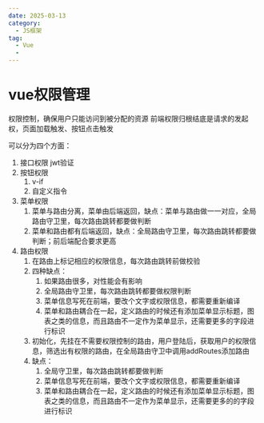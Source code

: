 ```yaml
---
date: 2025-03-13
category:
  - JS框架
tag:
  - Vue
  - 
---
```



# vue权限管理
权限控制，确保用户只能访问到被分配的资源
前端权限归根结底是请求的发起权，页面加载触发、按钮点击触发

可以分为四个方面：
1. 接口权限
jwt验证
2. 按钮权限
    1. v-if
    2. 自定义指令
3. 菜单权限
    1. 菜单与路由分离，菜单由后端返回，缺点：菜单与路由做一一对应，全局路由守卫里，每次路由跳转都要做判断
    2. 菜单和路由都有后端返回，缺点：全局路由守卫里，每次路由跳转都要做判断；前后端配合要求更高
4. 路由权限
    1. 在路由上标记相应的权限信息，每次路由跳转前做校验
    2. 四种缺点：
        1. 如果路由很多，对性能会有影响
        2. 全局路由守卫里，每次路由跳转都要做权限判断
        3. 菜单信息写死在前端，要改个文字或权限信息，都需要重新编译
        4. 菜单和路由耦合在一起，定义路由的时候还有添加菜单显示标题，图表之类的信息，而且路由不一定作为菜单显示，还需要更多的字段进行标识
    3. 初始化，先挂在不需要权限控制的路由，用户登陆后，获取用户的权限信息，筛选出有权限的路由，在全局路由守卫中调用addRoutes添加路由
    4. 缺点：
        1. 全局守卫里，每次路由跳转都要做判断
        2. 菜单信息写死在前端，要改个文字或权限信息，都需要重新编译
        3. 菜单和路由耦合在一起，定义路由的时候还有添加菜单显示标题，图表之类的信息，而且路由不一定作为菜单显示，还需要更多的的字段进行标识










